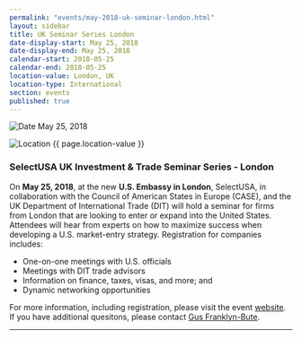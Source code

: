 ```yaml
---
permalink: "events/may-2018-uk-seminar-london.html"
layout: sidebar
title: UK Seminar Series London
date-display-start: May 25, 2018
date-display-end: May 25, 2018
calendar-start: 2018-05-25
calendar-end: 2018-05-25
location-value: London, UK
location-type: International
section: events
published: true
---
```


![Date](https://google.github.io/material-design-icons/action/svg/design/ic_event_24px.svg "Date") May 25, 2018

![Location](http://google.github.io/material-design-icons/social/svg/design/ic_location_city_24px.svg "Location") {{ page.location-value }}

### SelectUSA UK Investment & Trade Seminar Series - London

On **May 25, 2018**, at the new **U.S. Embassy in London**, SelectUSA, in collaboration with the Council of American States in Europe (CASE), and the UK Department of International Trade (DIT) will hold a seminar for firms from London that are looking to enter or expand into the United States. Attendees will hear from experts on how to maximize success when developing a U.S. market-entry strategy. Registration for companies includes:

* One-on-one meetings with U.S. officials
* Meetings with DIT trade advisors
* Information on finance, taxes, visas, and more; and
* Dynamic networking opportunities

For more information, including registration, please visit the event [website](https://bit.ly/susalondon18). If you have additional quesitons, please contact [Gus Franklyn-Bute](mailto:gus.franklyn-bute@trade.gov).

---
